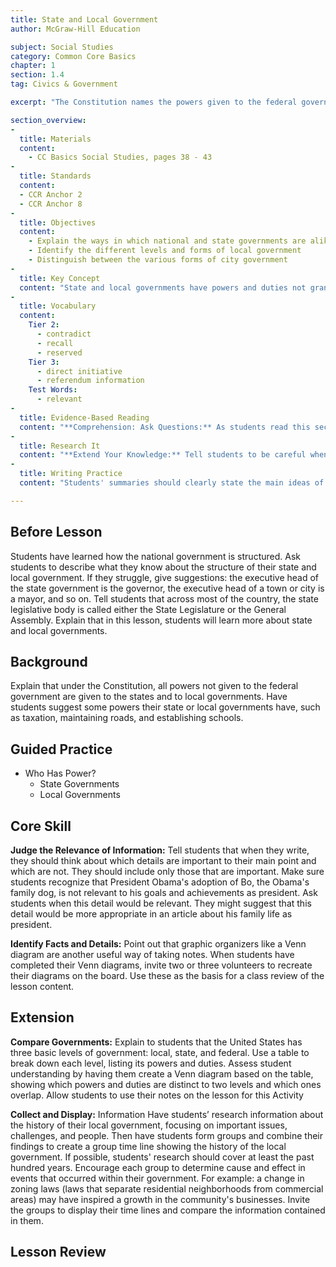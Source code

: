 ```yaml
---
title: State and Local Government
author: McGraw-Hill Education

subject: Social Studies
category: Common Core Basics
chapter: 1
section: 1.4
tag: Civics & Government

excerpt: "The Constitution names the powers given to the federal government. Other responsibilities belong to the state or local governments. Some powers, such as taxation, belong to all levels of government."

section_overview:
-
  title: Materials
  content:
    - CC Basics Social Studies, pages 38 - 43
-
  title: Standards
  content:
  - CCR Anchor 2
  - CCR Anchor 8
-
  title: Objectives
  content:
    - Explain the ways in which national and state governments are alike and different
    - Identify the different levels and forms of local government
    - Distinguish between the various forms of city government
-
  title: Key Concept
  content: "State and local governments have powers and duties not granted to the federal government."
-
  title: Vocabulary
  content:
    Tier 2:
      - contradict
      - recall
      - reserved
    Tier 3:
      - direct initiative
      - referendum information
    Test Words:
      - relevant
-
  title: Evidence-Based Reading
  content: "**Comprehension: Ask Questions:** As students read this section on state governments, have them identify the main idea of each paragraph. Tell students to ask questions as they read, such as Who? What? Why? When? Tell them to look for the answers to their questions as they read the paragraph. They will find these answers in the supporting facts and details."
-
  title: Research It
  content: "**Extend Your Knowledge:** Tell students to be careful when doing online research. Explain that not all websites are reliable or factual. Students should focus on official websites that end in .gov, .org, or .edu. Some local governments' websites may not have these URL endings, but most towns and cities do have an official website. When students have completed their research, invite them to share their findings with the class. Then ask students if they know anyone who is active in local government. If they do, ask them to describe for the class the political activities in which that person is involved."
-
  title: Writing Practice
  content: "Students' summaries should clearly state the main ideas of the section in a logical order but should not include the supporting details."

---
```

## Before Lesson

Students have learned how the national government is structured. Ask students to describe what they know about the structure of their state and local government. If they struggle, give suggestions: the executive head of the state government is the governor, the executive head of a town or city is a mayor, and so on. Tell students that across most of the country, the state legislative body is called either the State Legislature or the General Assembly. Explain that in this lesson, students will learn more about state and local governments.

## Background

Explain that under the Constitution, all powers not given to the federal government are given to the states and to local governments. Have students suggest some powers their state or local governments have, such as taxation, maintaining roads, and establishing schools.

## Guided Practice

- Who Has Power?
  - State Governments
  - Local Governments

## Core Skill

**Judge the Relevance of Information:** Tell students that when they write, they should think about which details are important to their main point and which are not. They should include only those that are important. Make sure students recognize that President Obama's adoption of Bo, the Obama's family dog, is not relevant to his goals and achievements as president. Ask students when this detail would be relevant. They might suggest that this detail would be more appropriate in an article about his family life as president.

**Identify Facts and Details:** Point out that graphic organizers like a Venn diagram are another useful way of taking notes. When students have completed their Venn diagrams, invite two or three volunteers to recreate their diagrams on the board. Use these as the basis for a class review of the lesson content.

## Extension

**Compare Governments:** Explain to students that the United States has three basic levels of government: local, state, and federal. Use a table to break down each level, listing its powers and duties. Assess student understanding by having them create a Venn diagram based on the table, showing which powers and duties are distinct to two levels and which ones overlap. Allow students to use their notes on the lesson for this Activity

**Collect and Display:** Information Have students’ research information about the history of their local government, focusing on important issues, challenges, and people. Then have students form groups and combine their findings to create a group time line showing the history of the local government. If possible, students' research should cover at least the past hundred years. Encourage each group to determine cause and effect in events that occurred within their government. For example: a change in zoning laws (laws that separate residential neighborhoods from commercial areas) may have inspired a growth in the community's businesses. Invite the groups to display their time lines and compare the information contained in them.

## Lesson Review
